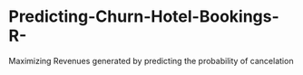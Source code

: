 # Predicting-Churn-Hotel-Bookings-R-
Maximizing Revenues generated by predicting the probability of cancelation
